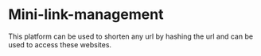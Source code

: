# Mini-link-management

This platform can be used to shorten any url by hashing the url and can be used to access these websites.

